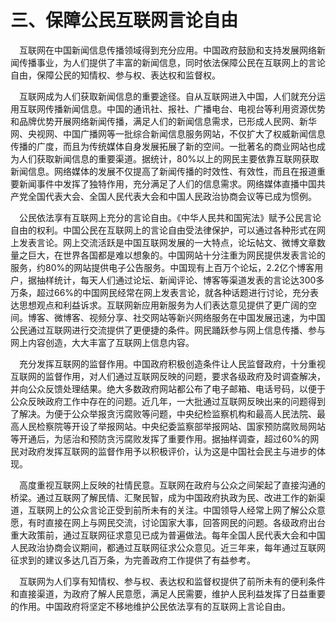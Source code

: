 # 三、保障公民互联网言论自由

&emsp;互联网在中国新闻信息传播领域得到充分应用。中国政府鼓励和支持发展网络新闻传播事业，为人们提供了丰富的新闻信息，同时依法保障公民在互联网上的言论自由，保障公民的知情权、参与权、表达权和监督权。

&emsp;互联网成为人们获取新闻信息的重要途径。自从互联网进入中国，人们就充分运用互联网传播新闻信息。中国的通讯社、报社、广播电台、电视台等利用资源优势和品牌优势开展网络新闻传播，满足人们的新闻信息需求，已形成人民网、新华网、央视网、中国广播网等一批综合新闻信息服务网站，不仅扩大了权威新闻信息传播的广度，而且为传统媒体自身发展拓展了新的空间。一批著名的商业网站也成为人们获取新闻信息的重要渠道。据统计，80%以上的网民主要依靠互联网获取新闻信息。网络媒体的发展不仅提高了新闻传播的时效性、有效性，而且在报道重要新闻事件中发挥了独特作用，充分满足了人们的信息需求。网络媒体直播中国共产党全国代表大会、全国人民代表大会和中国人民政治协商会议等已成为惯例。

&emsp;公民依法享有互联网上充分的言论自由。《中华人民共和国宪法》赋予公民言论自由的权利。中国公民在互联网上的言论自由受法律保护，可以通过各种形式在网上发表言论。网上交流活跃是中国互联网发展的一大特点，论坛帖文、微博文章数量之巨大，在世界各国都是难以想象的。中国网站十分注重为网民提供发表言论的服务，约80%的网站提供电子公告服务。中国现有上百万个论坛，2.2亿个博客用户，据抽样统计，每天人们通过论坛、新闻评论、博客等渠道发表的言论达300多万条，超过66%的中国网民经常在网上发表言论，就各种话题进行讨论，充分表达思想观点和利益诉求。互联网新应用新服务为人们表达意见提供了更广阔的空间。博客、微博客、视频分享、社交网站等新兴网络服务在中国发展迅速，为中国公民通过互联网进行交流提供了更便捷的条件。网民踊跃参与网上信息传播、参与网上内容创造，大大丰富了互联网上信息内容。

&emsp;充分发挥互联网的监督作用。中国政府积极创造条件让人民监督政府，十分重视互联网的监督作用，对人们通过互联网反映的问题，要求各级政府及时调查解决，并向公众反馈处理结果。绝大多数政府网站都公布了电子邮箱、电话号码，以便于公众反映政府工作中存在的问题。近几年，一大批通过互联网反映出来的问题得到了解决。为便于公众举报贪污腐败等问题，中央纪检监察机构和最高人民法院、最高人民检察院等开设了举报网站。中央纪委监察部举报网站、国家预防腐败局网站等开通后，为惩治和预防贪污腐败发挥了重要作用。据抽样调查，超过60%的网民对政府发挥互联网的监督作用予以积极评价，认为这是中国社会民主与进步的体现。

&emsp;高度重视互联网上反映的社情民意。互联网在政府与公众之间架起了直接沟通的桥梁。通过互联网了解民情、汇聚民智，成为中国政府执政为民、改进工作的新渠道，互联网上的公众言论正受到前所未有的关注。中国领导人经常上网了解公众意愿，有时直接在网上与网民交流，讨论国家大事，回答网民的问题。各级政府出台重大政策前，通过互联网征求意见已成为普遍做法。每年全国人民代表大会和中国人民政治协商会议期间，都通过互联网征求公众意见。近三年来，每年通过互联网征求到的建议多达几百万条，为完善政府工作提供了有益参考。

&emsp;互联网为人们享有知情权、参与权、表达权和监督权提供了前所未有的便利条件和直接渠道，为政府了解人民意愿，满足人民需要，维护人民利益发挥了日益重要的作用。中国政府将坚定不移地维护公民依法享有的互联网上言论自由。
